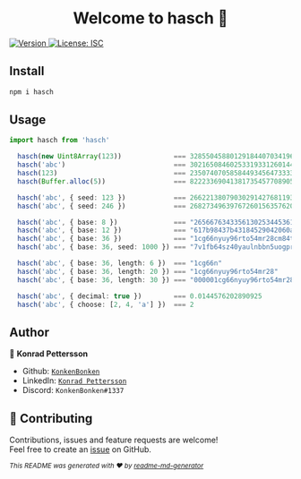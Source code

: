 <h1 align="center">Welcome to hasch 👋</h1>
<p>
  <a href="https://www.npmjs.com/package/hasch" target="_blank">
    <img alt="Version" src="https://img.shields.io/npm/v/hasch.svg">
  </a>
  <a href="#" target="_blank">
    <img alt="License: ISC" src="https://img.shields.io/badge/License-ISC-yellow.svg" />
  </a>
</p>

## Install

```sh
npm i hasch
```

## Usage

```ts
import hasch from 'hasch'

  hasch(new Uint8Array(123))             === 328550458801291844070341966987876531409n
  hasch('abc')                           === 30216508460253319331260144576202890925n
  hasch(123)                             === 235074070585844934564733336785530021059n
  hasch(Buffer.alloc(5))                 === 82223369041381735457708905440885830446n

  hasch('abc', { seed: 123 })            === 266221380790302914276811936392392262090n
  hasch('abc', { seed: 246 })            === 268273496397672601563576200830246633940n

  hasch('abc', { base: 8 })              === "265667634335613025344536104026336337257255"
  hasch('abc', { base: 12 })             === "617b98437b43184529042060a7607120125"
  hasch('abc', { base: 36 })             === "1cg66nyuy96rto54mr28cm84t"
  hasch('abc', { base: 36, seed: 1000 }) === "7v1fb64sz40yaulnbbn5uogpr"

  hasch('abc', { base: 36, length: 6 })  === "1cg66n"
  hasch('abc', { base: 36, length: 20 }) === "1cg66nyuy96rto54mr28"
  hasch('abc', { base: 36, length: 30 }) === "000001cg66nyuy96rto54mr28cm84t"

  hasch('abc', { decimal: true })        === 0.0144576202890925
  hasch('abc', { choose: [2, 4, 'a'] })  === 2
```

## Author

👤 **Konrad Pettersson**

- Github: [`KonkenBonken`](https://github.com/KonkenBonken)
- LinkedIn: [`Konrad Pettersson`](https://linkedin.com/in/konrad-pettersson)
- Discord: `KonkenBonken#1337`

## 🤝 Contributing

Contributions, issues and feature requests are welcome!<br />Feel free to create an [issue](https://github.com/KonkenBonken/hasch/issues) on GitHub.

<sub>_This README was generated with ❤️ by [readme-md-generator](https://github.com/kefranabg/readme-md-generator)_</sub>
